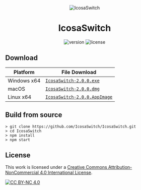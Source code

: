 <p align="center"><img src="https://github.com/Pharuxtan/IcosaSwitch/raw/master/icosaswitch.png" alt="IcosaSwitch"></p>

<h1 align="center">IcosaSwitch</h1>

<p align="center">
  <img src="https://img.shields.io/badge/Version-2.0.0-%23404040?style=for-the-badge" alt="version"> <img src="https://img.shields.io/badge/License-CC%20BY--NC%204.0-%23404040?style=for-the-badge" alt="license">
</p>

## Download

| Platform | File Download |
| -------- | ---- |
| Windows x64 | [`IcosaSwitch-2.0.0.exe`](https://github.com/Pharuxtan/IcosaSwitch/releases/download/v2.0.0/IcosaSwitch-2.0.0.exe) |
| macOS | [`IcosaSwitch-2.0.0.dmg`](https://github.com/Pharuxtan/IcosaSwitch/releases/download/v2.0.0/IcosaSwitch-2.0.0.dmg) |
| Linux x64 | [`IcosaSwitch-2.0.0.AppImage`](https://github.com/Pharuxtan/IcosaSwitch/releases/download/v2.0.0/IcosaSwitch-2.0.0.AppImage) |

## Build from source

```console
> git clone https://github.com/IcosaSwitch/IcosaSwitch.git
> cd IcosaSwitch
> npm install
> npm start
```

## License

This work is licensed under a [Creative Commons Attribution-NonCommercial 4.0
International License][cc-by-nc].

[![CC BY-NC 4.0][cc-by-nc-image]][cc-by-nc]

[cc-by-nc]: http://creativecommons.org/licenses/by-nc/4.0/
[cc-by-nc-image]: https://licensebuttons.net/l/by-nc/4.0/88x31.png

